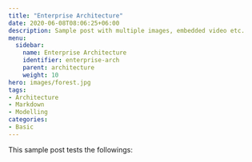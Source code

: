 ```yaml
---
title: "Enterprise Architecture"
date: 2020-06-08T08:06:25+06:00
description: Sample post with multiple images, embedded video etc.
menu:
  sidebar:
    name: Enterprise Architecture
    identifier: enterprise-arch
    parent: architecture
    weight: 10
hero: images/forest.jpg
tags:
- Architecture
- Markdown
- Modelling
categories:
- Basic
---
```


This sample post tests the followings:

